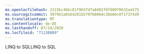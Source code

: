 ```yaml
---
ms.openlocfilehash: 2315bc46bc81f9637d7a8482f0f08970632ae575
ms.sourcegitcommit: 397961a0164281b579f68064c3bb66c071f374d9
ms.translationtype: MT
ms.contentlocale: de-DE
ms.lasthandoff: 07/14/2020
ms.locfileid: "71138089"
---
```

<span data-ttu-id="70a80-101">LINQ to SQL</span><span class="sxs-lookup"><span data-stu-id="70a80-101">LINQ to SQL</span></span>